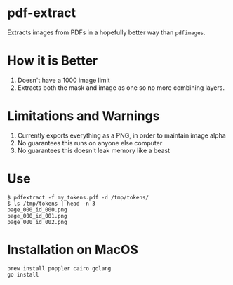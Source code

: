 # pdf-extract

Extracts images from PDFs in a hopefully better way than `pdfimages`.

# How it is Better

1. Doesn't have a 1000 image limit
2. Extracts both the mask and image as one so no more combining layers.

# Limitations and Warnings

1. Currently exports everything as a PNG, in order to maintain image alpha 
2. No guarantees this runs on anyone else computer
3. No guarantees this doesn't leak memory like a beast

# Use

```
$ pdfextract -f my_tokens.pdf -d /tmp/tokens/
$ ls /tmp/tokens | head -n 3
page_000_id_000.png
page_000_id_001.png
page_000_id_002.png
```


# Installation on MacOS

```
brew install poppler cairo golang
go install
```

